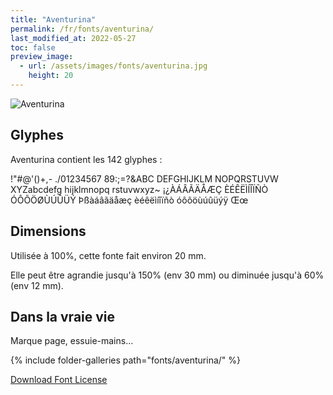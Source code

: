 ```yaml
---
title: "Aventurina"
permalink: /fr/fonts/aventurina/
last_modified_at: 2022-05-27
toc: false
preview_image:
  - url: /assets/images/fonts/aventurina.jpg
    height: 20
---
```

![Aventurina](/assets/images/fonts/aventurina.jpg)

## Glyphes 
Aventurina contient les 142 glyphes : 

!"#@'()+,-
./01234567
89:;=?&ABC
DEFGHIJKLM
NOPQRSTUVW
XYZabcdefg
hijklmnopq
rstuvwxyz~
¡¿ÀÁÂÃÄÅÆÇ
ÈÉÊËÌÍÎÏÑÒ
ÓÔÕÖØÙÚÛÜÝ
Þßàáâãäåæç
èéêëìíîïñò
óôõöùúûüýÿ
Œœ

## Dimensions

Utilisée à 100%, cette fonte fait environ 20 mm.

Elle peut être agrandie jusqu'à 150% (env 30 mm) ou diminuée jusqu'à 60% (env 12 mm).

## Dans la vraie vie
Marque page, essuie-mains...

{% include folder-galleries path="fonts/aventurina/" %}



[Download Font License](https://github.com/inkstitch/inkstitch/tree/main/fonts/aventurina/LICENSE)
